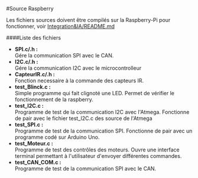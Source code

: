 #Source Raspberry

Les fichiers sources doivent être compilés sur la Raspberry-Pi pour fonctionner, voir [Integration&IA/README.md](../../Integration/README.md)

####Liste des fichiers  
  * **SPI.c/.h :**  
    Gére la communication SPI avec le CAN.
  * **I2C.c/.h :**  
    Gére la communication I2C avec le microcontrolleur
  * **CapteurIR.c/.h :**  
    Fonction necessaire à la commande des capteurs IR.
  * **test_Blinck.c :**  
    Simple programme qui fait clignoté une LED. Permet de vérifier le fonctionnement de la raspberry.
  * **test_I2C.c :**  
    Programme de test de la communication I2C avec l'Atmega. Fonctionne de pair avec le fichier test_I2C.c des source de l'Atmega
  * **test_SPI.c :**  
    Programme de test de la communication SPI. Fonctionne de pair avec un programme codé sur Arduino Uno.
  * **test_Moteur.c :**  
    Programme de test des contrôles des moteurs. Ouvre une interface terminal permettant à l'utilisateur d'envoyer différentes commandes.
  * **test_CAN_COM.c :**  
    Programme de test de la communication SPI avec le CAN.